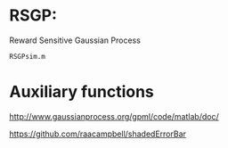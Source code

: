 # RSGP: 
Reward Sensitive Gaussian Process

  	RSGPsim.m


# Auxiliary functions
http://www.gaussianprocess.org/gpml/code/matlab/doc/

https://github.com/raacampbell/shadedErrorBar
